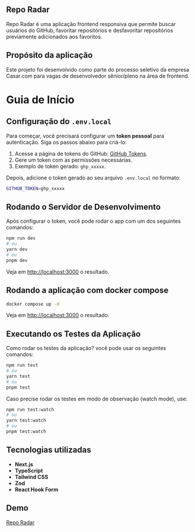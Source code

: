 ## Repo Radar

Repo Radar é uma aplicação frontend responsiva que permite buscar usuários do GitHub, favoritar repositórios e desfavoritar repositórios previamente adicionados aos favoritos.

## Propósito da aplicação

Este projeto foi desenvolvido como parte do processo seletivo da empresa Casar.com para vagas de desenvolvedor sênior/pleno na área de frontend.

# Guia de Início

## Configuração do `.env.local`

Para começar, você precisará configurar um **token pessoal** para autenticação. Siga os passos abaixo para criá-lo:

1. Acesse a página de tokens do GitHub: [GitHub Tokens](https://github.com/settings/tokens).
2. Gere um token com as permissões necessárias.
3. Exemplo de token gerado: `ghp_xxxxx`.

Depois, adicione o token gerado ao seu arquivo `.env.local` no formato:

```bash
GITHUB_TOKEN=ghp_xxxxx
```

## Rodando o Servidor de Desenvolvimento

Após configurar o token, você pode rodar o app com um dos seguintes comandos:

```bash
npm run dev
# ou
yarn dev
# ou
pnpm dev
```

Veja em [http://localhost:3000](http://localhost:3000) o resultado.

## Rodando a aplicação com docker compose

```bash
docker compose up -d
```

Veja em [http://localhost:3000](http://localhost:3000) o resultado.

## Executando os Testes da Aplicação

Como rodar os testes da aplicação? você pode usar os seguintes comandos:

```bash
npm run test
# ou
yarn test
# ou
pnpm test
```

Caso precise rodar os testes em modo de observação (watch mode), use:

```bash
npm run test:watch
# ou
yarn test:watch
# ou
pnpm test:watch
```

## Tecnologias utilizadas

- **Next.js**
- **TypeScript**
- **Tailwind CSS**
- **Zod**
- **React Hook Form**

## Demo

[Repo Radar](https://casar-biav1ibyf-rodrigo-barbosa-limas-projects.vercel.app/)
